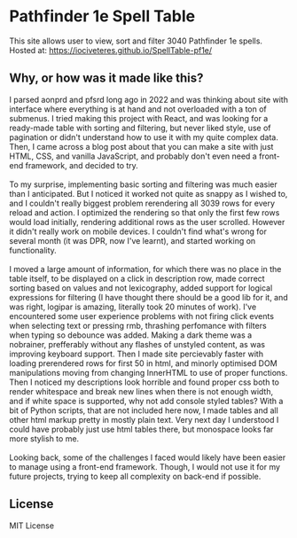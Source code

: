 # Pathfinder 1e Spell Table

This site allows user to view, sort and filter 3040 Pathfinder 1e spells.<br>
Hosted at: https://iociveteres.github.io/SpellTable-pf1e/

## Why, or how was it made like this?

I parsed aonprd and pfsrd long ago in 2022 and was thinking about site with interface where everything is at hand and not overloaded with a ton of submenus. I tried making this project with React, and was looking for a ready-made table with sorting and filtering, but never liked style, use of pagination or didn't understand how to use it with my quite complex data. Then, I came across a blog post about that you can make a site with just HTML, CSS, and vanilla JavaScript, and probably don't even need a front-end framework, and decided to try.<br><br>
To my surprise, implementing basic sorting and filtering was much easier than I anticipated. But I noticed it worked not quite as snappy as I wished to, and I couldn't really biggest problem rerendering all 3039 rows for every reload and action. I optimized the rendering so that only the first few rows would load initially, rendering additional rows as the user scrolled. However it didn't really work on mobile devices. I couldn't find what's wrong for several month (it was DPR, now I've learnt), and started working on functionality.<br><br>
I moved a large amount of information, for which there was no place in the table itself, to be displayed on a click in description row, made correct sorting based on values and not lexicography, added support for logical expressions for filtering (I have thought there should be a good lib for it, and was right, logipar is amazing, literally took 20 minutes of work). I've encountered some user experience problems with not firing click events when selecting text or pressing rmb, thrashing perfomance with filters when typing so debounce was added. Making a dark theme was a nobrainer, prefferably without any flashes of unstyled content, as was improving keyboard support. Then I made site percievably faster with loading prerendered rows for first 50 in html, and minorly optimised DOM manipulations moving from changing InnerHTML to use of proper functions. Then I noticed my descriptions look horrible and found proper css both to render whitespace and break new lines when there is not enough width, and if white space is supported, why not add console styled tables? With a bit of Python scripts, that are not included here now, I made tables and all other html markup pretty in mostly plain text. Very next day I understood I could have probably just use html tables there, but monospace looks far more stylish to me.<br><br>
Looking back, some of the challenges I faced would likely have been easier to manage using a front-end framework. Though, I would not use it for my future projects, trying to keep all complexity on back-end if possible.

## License

MIT License
